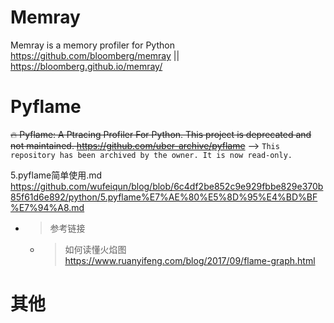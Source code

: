 
# Memray

Memray is a memory profiler for Python https://github.com/bloomberg/memray || https://bloomberg.github.io/memray/

# Pyflame

~~🔥 Pyflame: A Ptracing Profiler For Python. This project is deprecated and not maintained. https://github.com/uber-archive/pyflame~~  -->  `This repository has been archived by the owner. It is now read-only.`

5.pyflame简单使用.md https://github.com/wufeiqun/blog/blob/6c4df2be852c9e929fbbe829e370b85f61d6e892/python/5.pyflame%E7%AE%80%E5%8D%95%E4%BD%BF%E7%94%A8.md
- > 参考链接
  * > 如何读懂火焰图 https://www.ruanyifeng.com/blog/2017/09/flame-graph.html

# 其他
